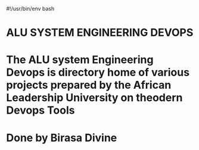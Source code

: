 #!/usr/bin/env bash
# ALU SYSTEM ENGINEERING DEVOPS
# The ALU system Engineering Devops is directory home of various projects prepared by the African Leadership University on theodern Devops Tools

# Done by Birasa Divine

